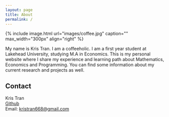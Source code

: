 ```yaml
---
layout: page
title: About
permalink: /
---
```


{% include image.html url="images/coffee.jpg" caption="" max_width="300px" align="right" %}

My name is Kris Tran. I am a coffeeholic. I am a first year student at Lakehead University, studying M.A in Economics. This is my personal website where I share my experience and learning path about Mathematics, Economics and Programming. You can find some information about my current research and projects as well. 
## Contact

Kris Tran <br />
[Github] <br />
Email: [kristran668@gmail.com]


[Github]: https://github.com/KrisTran90
[kristran668@gmail.com]: mailto:kristran668@gmail.com
